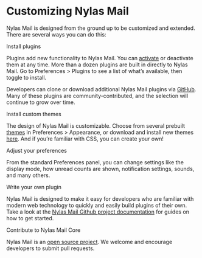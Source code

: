 # Customizing Nylas Mail

Nylas Mail is designed from the ground up to be customized and extended. There are several ways you can do this:

Install plugins

Plugins add new functionality to Nylas Mail. You can [activate](/hc/en-us/articles/221043467-Activating-plugins) or deactivate them at any time. More than a dozen plugins are built in directly to Nylas Mail. Go to Preferences > Plugins to see a list of what’s available, then toggle to install.

Developers can clone or download additional Nylas Mail plugins via [GitHub](https://github.com/nylas/n1#plugin-list). Many of these plugins are community-contributed, and the selection will continue to grow over time.

Install custom themes

The design of Nylas Mail is customizable. Choose from several prebuilt [themes](/hc/en-us/articles/217557858-How-do-I-change-my-theme-) in Preferences > Appearance, or download and install new themes [here](https://github.com/nylas/n1). And if you’re familiar with CSS, you can create your own!

Adjust your preferences

From the standard Preferences panel, you can change settings like the display mode, how unread counts are shown, notification settings, sounds, and many others.

Write your own plugin

Nylas Mail is designed to make it easy for developers who are familiar with modern web technology to quickly and easily build plugins of their own. Take a look at the [Nylas Mail Github project documentation](https://github.com/nylas/nylas-mail) for guides on how to get started.

Contribute to Nylas Mail Core

Nylas Mail is an [open source project](https://www.github.com/nylas/n1). We welcome and encourage developers to submit pull requests.


